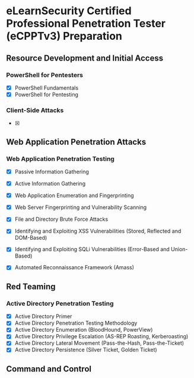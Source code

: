 # eLearnSecurity Certified Professional Penetration Tester (eCPPTv3) Preparation

## Resource Development and Initial Access

### PowerShell for Pentesters
- [x] PowerShell Fundamentals
- [x] PowerShell for Pentesting

### Client-Side Attacks
- [x]

## Web Application Penetration Attacks

### Web Application Penetration Testing
- [x] Passive Information Gathering
- [x] Active Information Gathering
- [x] Web Application Enumeration and Fingerprinting
- [x] Web Server Fingerprinting and Vulnerability Scanning
- [x] File and Directory Brute Force Attacks
- [x] Identifying and Exploiting XSS Vulnerabilities (Stored, Reflected and DOM-Based)
- [x] Identifying and Exploiting SQLi Vulnerabilities (Error-Based and Union-Based)
- [x] Automated Reconnaissance Framework (Amass)





## Red Teaming

### Active Directory Penetration Testing

- [x] Active Directory Primer
- [x] Active Directory Penetration Testing Methodology
- [x] Active Directory Enumeration (BloodHound, PowerView)
- [x] Active Directory Privilege Escalation (AS-REP Roasting, Kerberoasting)
- [x] Active Directory Lateral Movement (Pass-the-Hash, Pass-the-Ticket)
- [x] Active Directory Persistence (Silver Ticket, Golden Ticket)

## Command and Control


